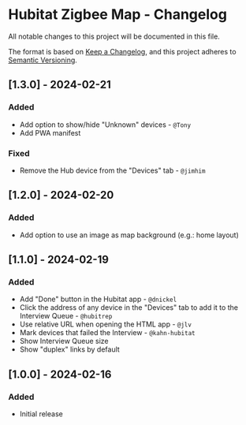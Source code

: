 # Hubitat Zigbee Map - Changelog

All notable changes to this project will be documented in this file.

The format is based on [Keep a Changelog](https://keepachangelog.com/en/1.0.0/),
and this project adheres to [Semantic Versioning](https://semver.org/spec/v2.0.0.html).

## [1.3.0] - 2024-02-21
### Added
- Add option to show/hide "Unknown" devices - `@Tony`
- Add PWA manifest

### Fixed
- Remove the Hub device from the "Devices" tab - `@jimhim`

## [1.2.0] - 2024-02-20
### Added
- Add option to use an image as map background (e.g.: home layout)

## [1.1.0] - 2024-02-19
### Added
- Add "Done" button in the Hubitat app - `@dnickel`
- Click the address of any device in the "Devices" tab to add it to the Interview Queue - `@hubitrep`
- Use relative URL when opening the HTML app - `@jlv`
- Mark devices that failed the Interview  - `@kahn-hubitat`
- Show Interview Queue size
- Show "duplex" links by default

## [1.0.0] - 2024-02-16
### Added
- Initial release
